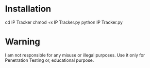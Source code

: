 

# Installation

cd IP Tracker
chmod +x IP Tracker.py
python IP Tracker.py 


# Warning
I am not responsible for any misuse or illegal purposes. Use it only for Penetration Testing or, educational purpose.

